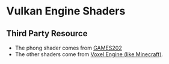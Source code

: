 # Vulkan Engine Shaders

## Third Party Resource

- The phong shader comes from [GAMES202](https://sites.cs.ucsb.edu/~lingqi/teaching/games202.html)
- The other shaders come from [Voxel Engine (like Minecraft)](https://github.com/StanislavPetrovV/Minecraft).
